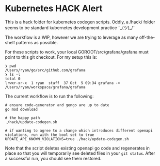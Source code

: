 # Kubernetes HACK Alert

This is a hack folder for kubernetes codegen scripts. Oddly, a /hack/ folder seems to be standard kubernetes development practice ¯\_(ツ)\_/¯

The workflow is a WIP, however we are trying to leverage as many off-the-shelf patterns as possible.

For these scripts to work, your local GOROOT/src/grafana/grafana must point to this git checkout. For my setup this is:

```
❯ pwd
/Users/ryan/go/src/github.com/grafana
❯ ls -l
total 0
lrwxr-xr-x  1 ryan  staff  37 Oct  5 09:34 grafana -> /Users/ryan/workspace/grafana/grafana
```

The current workflow is to run the following:

```shell
# ensure code-generator and gengo are up to date
go mod download

# the happy path
./hack/update-codegen.sh

# if wanting to agree to a change which introduces different openapi violations, run with the bool set to true
UPDATE_API_KNOWN_VIOLATIONS=true ./hack/update-codegen.sh
```

Note that the script deletes existing openapi go code and regenerates in place so that you will temporarily see
deleted files in your `git status`. After a successful run, you should see them restored.
